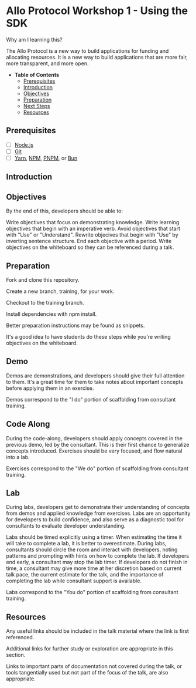 # Allo Protocol Workshop 1 - Using the SDK


Why am I learning this?

The Allo Protocol is a new way to build applications for funding and allocating resources. It is a new way to build applications that are more fair, more transparent, and more open.


- **Table of Contents**
  - [Prerequisites](#prerequisites)
  - [Introduction](#introduction)
  - [Objectives](#objectives)
  - [Preparation](#preparation)
  - [Next Steps](#next-steps)
  - [Resources](#resources)


## Prerequisites

- [ ] [Node.js](https://nodejs.org/en/download/)
- [ ] [Git](https://git-scm.com/downloads)
- [ ] [Yarn](https://yarnpkg.com/en/docs/install), [NPM](https://www.npmjs.com/get-npm), [PNPM](https://pnpm.js.org/en/installation), or [Bun](https://bun.sh/docs/installation)

## Introduction


## Objectives

By the end of this, developers should be able to:

Write objectives that focus on demonstrating knowledge.
Write learning objectives that begin with an imperative verb.
Avoid objectives that start with "Use" or "Understand".
Rewrite objecives that begin with "Use" by inverting sentence structure.
End each objective with a period.
Write objectives on the whiteboard so they can be referenced during a talk.


## Preparation

Fork and clone this repository.

Create a new branch, training, for your work.

Checkout to the training branch.

Install dependencies with npm install.

Better preparation instructions may be found as snippets.


It's a good idea to have students do these steps while you're writing objectives on the whiteboard.


## Demo

Demos are demonstrations, and developers should give their full attention to them. It's a great time for them to take notes about important concepts before applying them in an exercise.

Demos correspond to the "I do" portion of scaffolding from consultant training.


## Code Along

During the code-along, developers should apply concepts covered in the previous demo, led by the consultant. This is their first chance to generalize concepts introduced. Exercises should be very focused, and flow natural into a lab.

Exercises correspond to the "We do" portion of scaffolding from consultant training.


## Lab

During labs, developers get to demonstrate their understanding of concepts from demos and applied knowledge from exercises. Labs are an opportunity for developers to build confidence, and also serve as a diagnostic tool for consultants to evaluate developer understanding.

Labs should be timed explicitly using a timer. When estimating the time it will take to complete a lab, it is better to overestimate. During labs, consultants should circle the room and interact with developers, noting patterns and prompting with hints on how to complete the lab. If developers end early, a consultant may stop the lab timer. If developers do not finish in time, a consultant may give more time at her discretion based on current talk pace, the current estimate for the talk, and the importance of completing the lab while consultant support is available.

Labs correspond to the "You do" portion of scaffolding from consultant training.


## Resources

Any useful links should be included in the talk material where the link is first referenced.

Additional links for further study or exploration are appropriate in this section.

Links to important parts of documentation not covered during the talk, or tools tangentially used but not part of the focus of the talk, are also appropriate.
